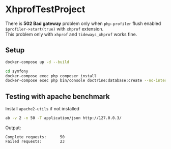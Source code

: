 # XhprofTestProject
There is **502 Bad gateway** problem only when `php-profiler` flush enabled `$profiler->start(true)` with `xhprof` extension.  
This problem only with `xhprof` and `tideways_xhprof` works fine.

## Setup
```bash
docker-compose up -d --build

cd symfony
docker-compose exec php composer install
docker-compose exec php bin/console doctrine:database:create --no-interaction
```

## Testing with apache benchmark
Install `apache2-utils` if not installed
```bash
ab -v 2 -n 50 -T application/json http://127.0.0.3/
```

Output:
```
Complete requests:      50
Failed requests:        23
```
